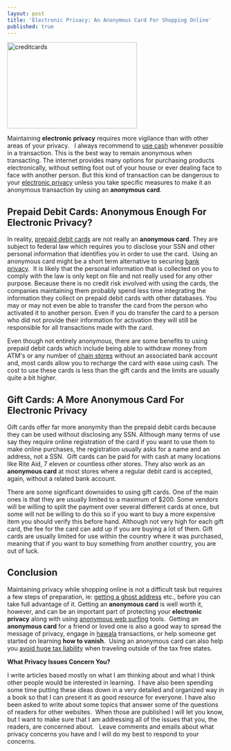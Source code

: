 ```yaml
---
layout: post
title: 'Electronic Privacy: An Anonymous Card For Shopping Online'
published: true
---
```

<p><img class="aligncenter size-medium wp-image-459" title="creditcards" src="{{ site.baseurl }}/images/creditcards-300x199.jpg" alt="creditcards" width="300" height="199" /></p>
<p>Maintaining <strong>electronic privacy</strong> requires more vigilance than with other areas of your privacy.   I always recommend to <a title="Use Cash" href="http://www.howtovanish.com/2009/10/the-sweet-sound-of-cash/" target="_blank">use cash</a> whenever possible in a transaction.  This is the best way to remain anonymous when transacting.  The internet provides many options for purchasing products electronically, without setting foot out of your house or ever dealing face to face with another person.  But this kind of transaction can be dangerous to your <a title="credit card privacy" href="http://www.creditcards.com/credit-card-news/credit-card-purchase-privacy-1282.php" target="_blank">electronic privacy</a> unless you take specific measures to make it an anonymous transaction by using an <strong>anonymous card</strong>.</p>
<h2>Prepaid Debit Cards: Anonymous Enough For Electronic Privacy?</h2>
<p>In reality, <a title="Prepaid Debit Cards" href="http://www.howtovanish.com/PrepaidDebitCards" target="_blank">prepaid debit cards</a> are not really an <strong>anonymous card</strong>.  They are subject to federal law which requires you to disclose your SSN and other personal information that identifies you in order to use the card.  Using an anonymous card might be a short term alternative to securing <a href="http://www.howtovanish.com/bankprivacyreport1">bank privacy</a>.  It is likely that the personal information that is collected on you to comply with the law is only kept on file and not really used for any other purpose.  Because there is no credit risk involved with using the cards, the companies maintaining them probably spend less time integrating the information they collect on prepaid debit cards with other databases. You may or may not even be able to transfer the card from the person who activated it to another person. Even if you do transfer the card to a person who did not provide their information for activation they will still be responsible for all transactions made with the card.</p>
<p>Even though not entirely anonymous, there are some benefits to using prepaid debit cards which include being able to withdraw money from ATM's or any number of <a title="Prepaid Debit Card" href="https://www.walmartmoneycard.com/walmart/homepage.aspx" target="_blank">chain stores</a> without an associated bank account and, most cards allow you to recharge the card with ease using cash.  The cost to use these cards is less than the gift cards and the limits are usually quite a bit higher.</p>
<h2>Gift Cards: A More Anonymous Card For Electronic Privacy</h2>
<p>Gift cards offer far more anonymity than the prepaid debit cards because they can be used without disclosing any SSN.  Although many terms of use say they require online registration of the card if you want to use them to make online purchases, the registration usually asks for a name and an address, not a SSN.  Gift cards can be paid for with cash at many locations like Rite Aid, 7 eleven or countless other stores.  They also work as an <strong>anonymous card</strong> at most stores where a regular debit card is accepted, again, without a related bank account.</p>
<p>There are some significant downsides to using gift cards.  One of the main ones is that they are usually limited to a maximum of $200.  Some vendors will be willing to split the payment over several different cards at once, but some will not be willing to do this so if you want to buy a more expensive item you should verify this before hand.  Although not very high for each gift card, the fee for the card can add up if you are buying a lot of them. Gift cards are usually limited for use within the country where it was purchased, meaning that if you want to buy something from another country, you are out of luck.</p>
<h2>Conclusion</h2>
<p>Maintaining privacy while shopping online is not a difficult task but requires a few steps of preparation, ie: <a title="ghost address" href="http://www.runtogold.com/get-a-ghost-address/" target="_blank">getting a ghost address</a> etc., before you can take full advantage of it. Getting an <strong>anonymous card</strong> is well worth it, however, and can be an important part of protecting your <strong>electronic privacy</strong> along with using <a href="http://www.howtovanish.com/IdentityCloaker">anonymous web surfing</a> tools.  Getting an <strong>anonymous card</strong> for a friend or loved one is also a good way to spread the message of privacy, engage in <a title="hawala" href="http://www.howtovanish.com/modern-hawala" target="_blank">hawala</a> transactions, or help someone get started on learning <strong>how to vanish</strong>.  Using an anonymous card can also help you <a href="http://www.howtovanish.com/taxdomicile">avoid huge tax liability</a> when traveling outside of the tax free states.</p>
<p><strong>What Privacy Issues Concern You?</strong></p>
<p>I write articles based mostly on what I am thinking about and what I think other people would be interested in learning.  I have also been spending some time putting these ideas down in a very detailed and organized way in a book so that I can present it as good resource for everyone. I have also been asked to write about some topics that answer some of the questions of readers for other websites.  When those are published I will let you know, but I want to make sure that I am addressing all of the issues that you, the readers, are concerned about.   Leave comments and emails about what privacy concerns you have and I will do my best to respond to your concerns.</p>

